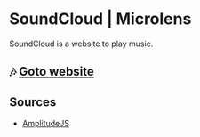# SoundCloud | Microlens

SoundCloud is a website to play music.

## 🎶 [Goto website](https://microlens.github.io/SoundCloud)

## Sources

- [AmplitudeJS](https://github.com/serversideup/amplitudejs)
